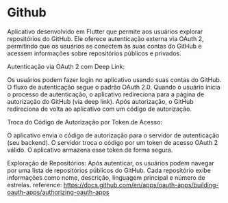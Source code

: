 # Github

Aplicativo desenvolvido em Flutter que permite aos usuários explorar repositórios do GitHub. Ele oferece autenticação externa via OAuth 2, permitindo que os usuários se conectem às suas contas do GitHub e acessem informações sobre repositórios públicos e privados.

Autenticação via OAuth 2 com Deep Link:

Os usuários podem fazer login no aplicativo usando suas contas do GitHub.
O fluxo de autenticação segue o padrão OAuth 2.0.
Quando o usuário inicia o processo de autenticação, o aplicativo redireciona para a página de autorização do GitHub (via deep link).
Após autorização, o GitHub redireciona de volta ao aplicativo com um código de autorização.

Troca do Código de Autorização por Token de Acesso:

O aplicativo envia o código de autorização para o servidor de autenticação (seu backend).
O servidor troca o código por um token de acesso OAuth 2 válido.
O aplicativo armazena esse token de forma segura.

Exploração de Repositórios:
Após autenticar, os usuários podem navegar por uma lista de repositórios públicos do GitHub.
Cada repositório exibe informações como nome, descrição, linguagem principal e número de estrelas.
reference:
https://docs.github.com/en/apps/oauth-apps/building-oauth-apps/authorizing-oauth-apps



